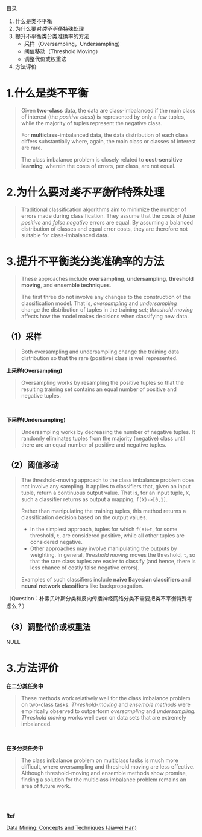 目录

1. 什么是类不平衡
2. 为什么要对*类不平衡*特殊处理
2. 提升不平衡类分类准确率的方法
    - 采样（Oversampling，Undersampling）
    - 阈值移动（Threshold Moving）
    - 调整代价或权重法
3. 方法评价

# 1.什么是类不平衡
> Given **two-class** data, the data are class-imbalanced if the main class of interest (the
*positive class*) is represented by only a few tuples, while the majority of tuples represent
the negative class.
>
> For **multiclass**-imbalanced data, the data distribution of each class
differs substantially where, again, the main class or classes of interest are rare.
>
>The class imbalance problem is closely related to **cost-sensitive learning**, wherein the costs of
errors, per class, are not equal.

# 2.为什么要对*类不平衡*作特殊处理
> Traditional classification algorithms aim to minimize the number of errors made during classification.
 They assume that the costs of *false positive* and *false negative* errors
are equal. By assuming a balanced distribution of classes and equal error costs, they
are therefore not suitable for class-imbalanced data.

# 3.提升不平衡类分类准确率的方法
> These approaches include  **oversampling**, **undersampling**, **threshold moving**, and **ensemble techniques**.
>
>The first three do not
involve any changes to the construction of the classification model. That is, *oversampling* and *undersampling* change the distribution of tuples in the training set;
*threshold moving* affects how the model makes decisions when classifying new data.

## （1）采样

>Both oversampling and undersampling change the training data distribution so that
the rare (positive) class is well represented.

**上采样(Oversampling)**
> Oversampling works by resampling the positive tuples so that the resulting training set contains an equal number of positive and
negative tuples.

<br />

**下采样(Undersampling)**
> Undersampling works by decreasing the number of negative tuples. It
randomly eliminates tuples from the majority (negative) class until there are an equal
number of positive and negative tuples.

## （2）阈值移动
> The threshold-moving approach to the class imbalance problem does not involve
any sampling. It applies to classifiers that, given an input tuple, return a continuous
output value.
That is, for an input tuple, `X`, such a classifier returns as output a mapping,
`f(X)->[0,1]`.
>
>Rather than manipulating the training tuples, this method returns a classification decision based on the output values.
> - In the simplest approach, tuples for which
`f(X)≥t`, for some threshold, `t`, are considered positive, while all other tuples are considered negative.
> - Other approaches may involve manipulating the outputs by weighting.
In general, *threshold moving* moves the threshold, `t`, so that the rare class tuples are easier to classify (and hence, there is less chance of costly false negative errors).
>
>Examples of
such classifiers include **naive Bayesian classifiers** and **neural network classifiers** like backpropagation.

（Question：朴素贝叶斯分类和反向传播神经网络分类不需要把类不平衡特殊考虑么？）

## （3）调整代价或权重法

NULL

# 3.方法评价

**在二分类任务中**

>These methods work relatively well for the class imbalance problem on two-class
tasks. *Threshold-moving* and *ensemble methods* were empirically observed to outperform *oversampling* and *undersampling*.
*Threshold moving* works well even on data sets that are extremely imbalanced.

<br />

**在多分类任务中**
> The class imbalance problem on multiclass tasks
is much more difficult, where oversampling and threshold moving are less effective.
Although threshold-moving and ensemble methods show promise, finding a solution
for the multiclass imbalance problem remains an area of future work.

<br />
<br />

**Ref**

[Data Mining: Concepts and Techniques (Jiawei Han)]()
